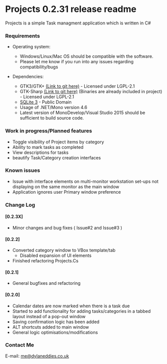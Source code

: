 # Projects 0.2.31 release readme #

Projects is a simple Task managment application which is written in C#

### Requirements ###

* Operating system:
     * Windows/Linux/Mac OS should be compatible with the software. 
     * Please let me know if you run into any issues regarding compatibility/bugs

* Dependencies:
    * GTK3/GTK+ [(Link to git here)](https://github.com/GNOME/gtk) - Licensed under LGPL-2.1
	* GTK-Sharp [(Link to git here)](https://github.com/mono/gtk-sharp) (Binaries are already included in project) - Licensed under LGPL-2.1
    * [SQLite 3](https://system.data.sqlite.org/index.html/doc/trunk/www/index.wiki) - Public Domain
    * Usage of .NET/Mono version 4.6
    * Latest version of MonoDevelop/Visual Studio 2015 should be sufficient to build source code. 

### Work in progress/Planned features ###
* Toggle visibility of Project items by category
* Ability to mark tasks as completed
* View descriptions for tasks
* beautify Task/Category creation interfaces

### Known issues ###
* Issue with interface elements on multi-monitor workstation set-ups not displaying on the same monitor as the main window
* Application ignores user Primary window preference

### Change Log ###
#### [0.2.3X] ###
* Minor changes and bug fixes ( Issue#2 and Issue#3 )
#### [0.2.2] ####
* Converted category window to VBox template/tab
     * Disabled expansion of UI elements
* Finished refactoring Projects.Cs

#### [0.2.1] ####
* General bugfixes and refactoring

#### [0.2.0] ####
* Calendar dates are now marked when there is a task due
* Started to add functionality for adding tasks/categories in a tabbed layout instead of a pop-out window
* Saving confirmation logic has been added
* ALT shortcuts added to main window
* General logic optimisations/modifications

### Contact Me ###
E-mail: [me@dylaneddies.co.uk](mailto:me@dylaneddies.co.uk)
